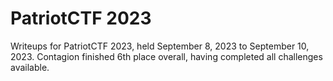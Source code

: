 # PatriotCTF 2023

Writeups for PatriotCTF 2023, held September 8, 2023 to September 10, 2023. Contagion finished 6th place overall, having completed all challenges available.
